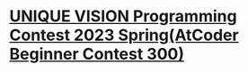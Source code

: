 # [UNIQUE VISION Programming Contest 2023 Spring(AtCoder Beginner Contest 300)](https://atcoder.jp/contests/abc300)
